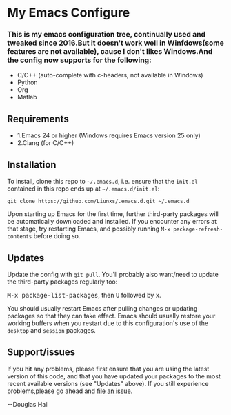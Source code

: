 # My Emacs Configure
### This is my emacs configuration tree, continually used and tweaked since 2016.But it doesn't work well in Winfdows(some features are not available), cause I don't likes Windows.And the config now supports for the following:

* C/C++ (auto-complete with c-headers, not available in Windows)
* Python
* Org
* Matlab


## Requirements

* 1.Emacs 24 or higher (Windows requires Emacs version 25 only)
* 2.Clang (for C/C++)

## Installation

To install, clone this repo to `~/.emacs.d`, i.e. ensure that the
`init.el` contained in this repo ends up at `~/.emacs.d/init.el`:

```
git clone https://github.com/Liunxs/.emacs.d.git ~/.emacs.d
```

Upon starting up Emacs for the first time, further third-party
packages will be automatically downloaded and installed. If you
encounter any errors at that stage, try restarting Emacs, and possibly
running `M-x package-refresh-contents` before doing so.



## Updates

Update the config with `git pull`. You'll probably also want/need to update
the third-party packages regularly too:

<kbd>M-x package-list-packages</kbd>, then <kbd>U</kbd> followed by <kbd>x</kbd>.

You should usually restart Emacs after pulling changes or updating
packages so that they can take effect. Emacs should usually restore
your working buffers when you restart due to this configuration's use
of the `desktop` and `session` packages.


## Support/issues

If you hit any problems, please first ensure that you are using the latest version
of this code, and that you have updated your packages to the most recent available
versions (see "Updates" above). If you still experience problems,please go ahead and [file an issue](https://github.com/Liunxs/.emacs.d/issues).

--Douglas Hall



